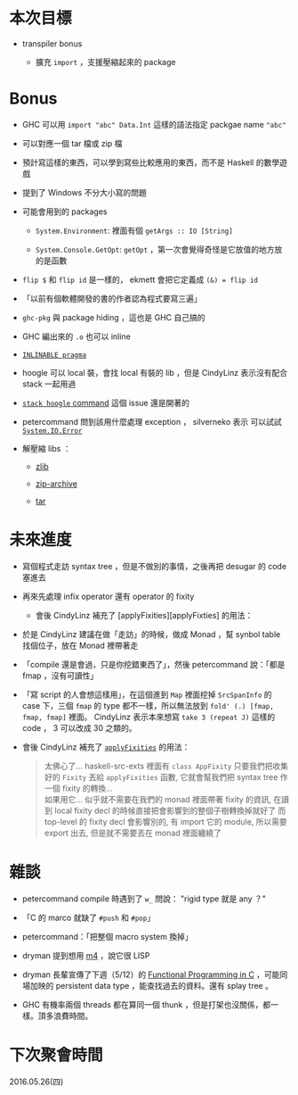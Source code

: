 # 本次目標

  * transpiler bonus
  
    + 擴充 `import` ，支援壓縮起來的 package

# Bonus

  * GHC 可以用 `import "abc" Data.Int` 這樣的語法指定 packgae name `"abc"`
  
  * 可以對應一個 tar 檔或 zip 檔
  
  * 預計寫這樣的東西，可以學到寫些比較應用的東西，而不是 Haskell 的數學遊戲
  
  * 提到了 Windows 不分大小寫的問題
  
  * 可能會用到的 packages
  
    + `System.Environment`: 裡面有個 `getArgs :: IO [String]`
    
    + `System.Console.GetOpt`: `getOpt` ，第一次會覺得奇怪是它放值的地方放的是函數

  * `flip $` 和 `flip id` 是一樣的， ekmett 會把它定義成 `(&) = flip id`
  
  * 「以前有個軟體開發的書的作者認為程式要寫三遍」
  
  * `ghc-pkg` 與 package hiding ，這也是 GHC 自己搞的
  
  * GHC 編出來的 `.o` 也可以 inline
  
  * [`INLINABLE pragma`][INLINABLE]
  
  * hoogle 可以 local 裝，會找 local 有裝的 lib ，但是 CindyLinz 表示沒有配合 stack 一起用過
  
  * [`stack hoogle` command][stack-hoogle] 這個 issue 還是開著的
  
  * petercommand 問到該用什麼處理 exception ， silverneko 表示 可以試試 [`System.IO.Error`][System.IO.Error]
  
  * 解壓縮 libs ：
  
    + [zlib][zlib]
    
    + [zip-archive][zip-archive]

    + [tar][tar]

  [INLINABLE]: https://downloads.haskell.org/~ghc/latest/docs/html/users_guide/pragmas.html#inlinable-pragma
  [stack-hoogle]: https://github.com/commercialhaskell/stack/issues/55
  [System.IO.Error]: http://hackage.haskell.org/package/base-4.8.2.0/docs/System-IO-Error.html
  [zlib]: http://hackage.haskell.org/package/zlib
  [zip-archive]: https://hackage.haskell.org/package/zip-archive
  [tar]: https://hackage.haskell.org/package/tar

# 未來進度

  * 寫個程式走訪 syntax tree ，但是不做別的事情，之後再把 desugar 的 code 塞進去

  * 再來先處理 infix operator 還有 operator 的 fixity
  
    + 會後 CindyLinz 補充了 [applyFixities][applyFixties] 的用法：
  
  * 於是 CindyLinz 建議在做「走訪」的時候，做成 Monad ，幫 synbol table 找個位子，放在 Monad 裡帶著走
  
  * 「compile 還是會過，只是你挖錯東西了」，然後 petercommand 說：「都是 fmap ，沒有可讀性」
  
  * 「寫 script 的人會想這樣用」，在這個進到 `Map` 裡面挖掉 `SrcSpanInfo` 的 case 下，三個 `fmap` 的 type 都不一樣，所以無法放到 `fold' (.) [fmap, fmap, fmap]` 裡面。 CindyLinz 表示本來想寫 `take 3 (repeat J)` 這樣的 code ， 3 可以改成 30 之類的。
  
  * 會後 CindyLinz 補充了 [`applyFixities`][applyFixities] 的用法：
  
    > 太佛心了... haskell-src-exts 裡面有 `class AppFixity` 只要我們把收集好的 `Fixity` 丟給 `applyFixities` 函數, 它就會幫我們把 syntax tree 作一個 fixity 的轉換...  
    > 如果用它... 似乎就不需要在我們的 monad 裡面帶著 fixity 的資訊, 在讀到 local fixity decl 的時候直接把會影響到的整個子樹轉換掉就好了
    > 而 top-level 的 fixity decl 會影響別的, 有 import 它的 module, 所以需要 export 出去, 但是就不需要丟在 monad 裡面纏繞了

  [applyFixities]: https://hackage.haskell.org/package/haskell-src-exts-1.17.1/docs/Language-Haskell-Exts-Annotated-Fixity.html#g:3

# 雜談

  * petercommand compile 時遇到了 `w_` 問說： "rigid type 就是 any ？"

  * 「C 的 marco 就缺了 `#push` 和 `#pop`」
  
  * petercommand：「把整個 macro system 換掉」
  
  * dryman 提到想用 [m4][m4] ，說它很 LISP
  
  * dryman 長輩宣傳了下週（5/12）的 [Functional Programming in C][Funth-39] ，可能同場加映的 persistent data type ，能查找過去的資料。還有 splay tree 。
  
  * GHC 有機率兩個 threads 都在算同一個 thunk ，但是打架也沒關係，都一樣。頂多浪費時間。
  
  [m4]: http://www.gnu.org/software/m4/
  [Funth-39]: http://www.meetup.com/Functional-Thursday/events/230711029/

# 下次聚會時間

 2016.05.26(四)